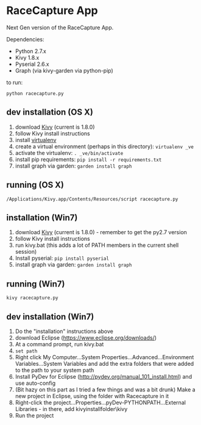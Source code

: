 RaceCapture App
===============

Next Gen version of the RaceCapture App.

Dependencies:
* Python 2.7.x
* Kivy 1.8.x
* Pyserial 2.6.x
* Graph (via kivy-garden via python-pip)

to run:

    python racecapture.py

## dev installation (OS X)

1. download [Kivy](http://kivy.org/#download) (current is 1.8.0) 
2. follow Kivy install instructions
3. install [virtualenv](http://www.virtualenv.org)
4. create a virtual environment (perhaps in this directory): `virtualenv _ve`
5. activate the virtualenv: `. _ve/bin/activate`
6. install pip requirements: `pip install -r requirements.txt`
7. install graph via garden: `garden install graph`

## running (OS X)

    /Applications/Kivy.app/Contents/Resources/script racecapture.py

## installation (Win7)

1. download [Kivy](http://kivy.org/#download) (current is 1.8.0) - remember to get the py2.7 version
2. follow Kivy install instructions
3. run kivy.bat (this adds a lot of PATH members in the current shell session)
3. Install pyserial: `pip install pyserial`
4. install graph via garden: `garden install graph`

## running (Win7)

    kivy racecapture.py
		
## dev installation (Win7)

1. Do the "installation" instructions above
1. download Eclipse (https://www.eclipse.org/downloads/)
2. At a command prompt, run kivy.bat
3. `set path`
4. Right click My Computer...System Properties...Advanced...Environment Variables...System Variables and add the extra folders that were added to the path to your system path
5. Install PyDev for Eclipse (http://pydev.org/manual_101_install.html) and use auto-config
6. (Bit hazy on this part as I tried a few things and was a bit drunk) Make a new project in Eclipse, using the folder with Racecapture in it
7. Right-click the project...Properties...pyDev-PYTHONPATH...External Libraries - in there, add kivyinstallfolder\kivy
8. Run the project